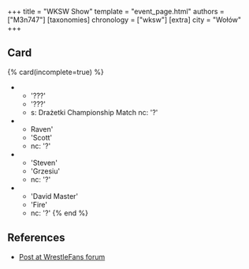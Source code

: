 +++
title = "WKSW Show"
template = "event_page.html"
authors = ["M3n747"]
[taxonomies]
chronology = ["wksw"]
[extra]
city = "Wołów"
+++

## Card

{% card(incomplete=true) %}
- - '???'
  - '???'
  - s: Drażetki Championship Match
    nc: '?'
- - Raven'
  - 'Scott'
  - nc: '?'
- - 'Steven'
  - 'Grzesiu'
  - nc: '?'
- - 'David Master'
  - 'Fire'
  - nc: '?'
{% end %}

## References

* [Post at WrestleFans forum](https://wrestlefans.pl/forum/viewtopic.php?f=295&t=37643)

